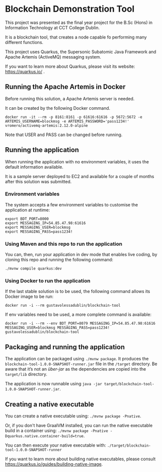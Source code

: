 # Blockchain Demonstration Tool

This project was presented as the final year project for the B.Sc (Hons) in Information Technology at CCT College Dublin.

It is a blockchain tool, that creates a node capable fo performing many different functions.

This project uses Quarkus, the Supersonic Subatomic Java Framework and Apache Artemis (ActiveMQ) messaging system.

If you want to learn more about Quarkus, please visit its website: https://quarkus.io/ .

## Running the Apache Artemis in Docker

Before running this solution, a Apache Artemis server is needed.

It can be created by the following Docker command.

```
docker run -it --rm -p 8161:8161 -p 61616:61616 -p 5672:5672 -e ARTEMIS_USERNAME=blockmsg -e ARTEMIS_PASSWORD='pass1234!'  vromero/activemq-artemis:2.12.0-alpine
```

Note that USER and PASS can be changed before running.


## Running the application

When running the application with no environment variables, it uses the default information available.

It is a sample server deployed to EC2 and available for a couple of months after this solution was submitted.


### Environment variables
The system accepts a few environment variables to customise the application at runtime:
```
export BDT_PORT=8000
export MESSAGING_IP=54.85.47.98:61616
export MESSAGING_USER=blockmsg
export MESSAGING_PASS=pass1234!
```

### Using Maven and this repo to run the application
You can, then, run your application in dev mode that enables live coding, by cloning this repo and running the following command:
```
./mvnw compile quarkus:dev
```


### Using Docker to run the application

If the last stable solution is to be used, the following command allows its Docker image to be run:
```
docker run -i --rm gustavolessadublin/blockchain-tool
```

If env variables need to be used, a more complete command is available:

```
docker run -i --rm --env BDT_PORT=8079 MESSAGING_IP=54.85.47.98:61616 MESSAGING_USER=blockmsg MESSAGING_PASS=pass1234! gustavolessadublin/blockchain-tool
```


## Packaging and running the application

The application can be packaged using `./mvnw package`.
It produces the `blockchain-tool-1.0.0-SNAPSHOT-runner.jar` file in the `/target` directory.
Be aware that it’s not an _über-jar_ as the dependencies are copied into the `target/lib` directory.

The application is now runnable using `java -jar target/blockchain-tool-1.0.0-SNAPSHOT-runner.jar`.


## Creating a native executable

You can create a native executable using: `./mvnw package -Pnative`.

Or, if you don't have GraalVM installed, you can run the native executable build in a container using: `./mvnw package -Pnative -Dquarkus.native.container-build=true`.

You can then execute your native executable with: `./target/blockchain-tool-1.0.0-SNAPSHOT-runner`

If you want to learn more about building native executables, please consult https://quarkus.io/guides/building-native-image.